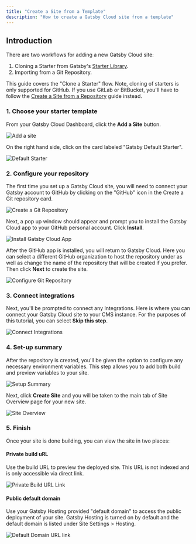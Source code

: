 ```yaml
---
title: "Create a Site from a Template"
description: "How to create a Gatsby Cloud site from a template"
---
```


## Introduction

There are two workflows for adding a new Gatsby Cloud site:

1. Cloning a Starter from Gatsby's [Starter Library](https://www.gatsbyjs.com/starters/).
2. Importing from a Git Repository.

This guide covers the "Clone a Starter" flow. Note, cloning of starters is only supported for GitHub. If you use GitLab or BitBucket, you'll have to follow the [Create a Site from a Repository](/docs/how-to/cloud/create-site-from-repository/) guide instead.

### 1. Choose your starter template

From your Gatsby Cloud Dashboard, click the **Add a Site** button.

![Add a site](../../images/add-site.png)

On the right hand side, click on the card labeled "Gatsby Default Starter".

![Default Starter](../../images/default-starter.png)

### 2. Configure your repository

The first time you set up a Gatsby Cloud site, you will need to connect your Gatsby account to GitHub by clicking on the "GitHub" icon in the Create a Git repository card.

![Create a Git Repository](../../images/create-git-repo.png)

Next, a pop up window should appear and prompt you to install the Gatsby Cloud app to your GitHub personal account. Click **Install**.

![Install Gatsby Cloud App](../../images/install-gatsby-cloud-app.png)

After the GitHub app is installed, you will return to Gatsby Cloud. Here you can select a different GitHub organization to host the repository under as well as change the name of the repository that will be created if you prefer. Then click **Next** to create the site.

![Configure Git Repository](../../images/configure-repository.png)

### 3. Connect integrations

Next, you'll be prompted to connect any Integrations. Here is where you can connect your Gatsby Cloud site to your CMS instance. For the purposes of this tutorial, you can select **Skip this step**.

![Connect Integrations](../../images/connect-integrations.png)

### 4. Set-up summary

After the repository is created, you'll be given the option to configure any necessary environment variables. This step allows you to add both build and preview variables to your site.

![Setup Summary](../../images/setup-summary.png)

Next, click **Create Site** and you will be taken to the main tab of Site Overview page for your new site.

![Site Overview](../../images/site-overview.png)

### 5. Finish

Once your site is done building, you can view the site in two places:

#### Private build uRL

Use the build URL to preview the deployed site. This URL is not indexed and is only accessible via direct link.

![Private Build URL Link](../../images/private-build-link.png)

#### Public default domain

Use your Gatsby Hosting provided "default domain" to access the public deployment of your site. Gatsby Hosting is turned on by default and the default domain is listed under Site Settings > Hosting.

![Default Domain URL link](../../images/default-domain-link.png)

